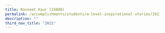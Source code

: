 ```yaml
---
title: Ravneet Kaur (19A08)
permalink: /accomplishments/students/a-level-inspirational-stories/2021/ravneet/
description: ""
third_nav_title: "2021"
---
```



